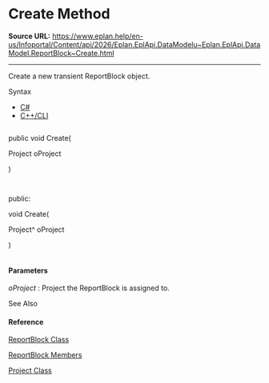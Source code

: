 # Create Method

**Source URL:** https://www.eplan.help/en-us/Infoportal/Content/api/2026/Eplan.EplApi.DataModelu~Eplan.EplApi.DataModel.ReportBlock~Create.html

---

Create a new transient ReportBlock object.

Syntax

- [C#](#i-syntax-CS)
- [C++/CLI](#i-syntax-CPP2005)

```
```
public void Create( 
   Project oProject
)
```
```

```
```
public:
void Create( 
   Project^ oProject
)
```
```

#### Parameters

*oProject*
:   Project the ReportBlock is assigned to.



See Also

#### Reference

[ReportBlock Class](Eplan.EplApi.DataModelu~Eplan.EplApi.DataModel.ReportBlock.html)
  
[ReportBlock Members](Eplan.EplApi.DataModelu~Eplan.EplApi.DataModel.ReportBlock_members.html)
  
[Project Class](Eplan.EplApi.DataModelu~Eplan.EplApi.DataModel.Project.html)